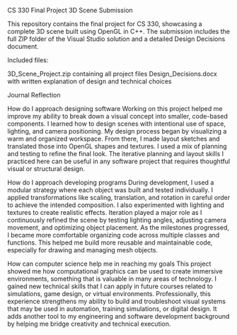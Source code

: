CS 330 Final Project 3D Scene Submission

This repository contains the final project for CS 330, showcasing a complete 3D scene built using OpenGL in C++. The submission includes the full ZIP folder of the Visual Studio solution and a detailed Design Decisions document.

Included files:

3D_Scene_Project.zip containing all project files
Design_Decisions.docx with written explanation of design and technical choices

Journal Reflection

How do I approach designing software
Working on this project helped me improve my ability to break down a visual concept into smaller, code-based components. I learned how to design scenes with intentional use of space, lighting, and camera positioning. My design process began by visualizing a warm and organized workspace. From there, I made layout sketches and translated those into OpenGL shapes and textures. I used a mix of planning and testing to refine the final look. The iterative planning and layout skills I practiced here can be useful in any software project that requires thoughtful visual or structural design.

How do I approach developing programs
During development, I used a modular strategy where each object was built and tested individually. I applied transformations like scaling, translation, and rotation in careful order to achieve the intended composition. I also experimented with lighting and textures to create realistic effects. Iteration played a major role as I continuously refined the scene by testing lighting angles, adjusting camera movement, and optimizing object placement. As the milestones progressed, I became more comfortable organizing code across multiple classes and functions. This helped me build more reusable and maintainable code, especially for drawing and managing mesh objects.

How can computer science help me in reaching my goals
This project showed me how computational graphics can be used to create immersive environments, something that is valuable in many areas of technology. I gained new technical skills that I can apply in future courses related to simulations, game design, or virtual environments. Professionally, this experience strengthens my ability to build and troubleshoot visual systems that may be used in automation, training simulations, or digital design. It adds another tool to my engineering and software development background by helping me bridge creativity and technical execution.

